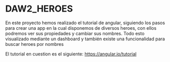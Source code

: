 # DAW2_HEROES
 
En este proyecto hemos realizado el tutorial de angular, siguiendo los pasos para crear una app en la cual disponemos de diversos heroes, con ellos podremos ver sus propiedades y cambiar sus nombres. Todo esto visualizado mediante un dashboard y también existe una funcionalidad para buscar heroes por nombres

El tutorial en cuestion es el siguiente: https://angular.io/tutorial
